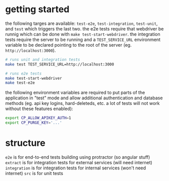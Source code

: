 # getting started

the following targes are available: `test-e2e`, `test-integration`,
`test-unit`, and `test` which triggers the last two. the e2e tests require that
webdriver be runnig which can be done with `make test-start-webdriver`. the
integration tests require the server to be running and a `TEST_SERVICE_URL`
environment variable to be declared pointing to the root of the server (eg.
`http://localhost:3000`).

```bash
# runs unit and integration tests
make test TEST_SERVICE_URL=http://localhost:3000
```

```bash
# runs e2e tests
make test-start-webdriver
make test-e2e
```

the following environment variables are required to put parts of the
application in "test" mode and allow additional authentication and database
methods (eg. api key logins, hard-deleteds, etc. a lot of tests will not work
without these features enabled):

```bash
export CP_ALLOW_APIKEY_AUTH=1
export CP_PURGE_KEY='...'
```

# structure

`e2e` is for end-to-end tests building using protractor (so angular stuff)
`extract` is for integration tests for external services (will need internet)
`integration` is for integration tests for internal services (won't need internet)
`src` is for unit tests
